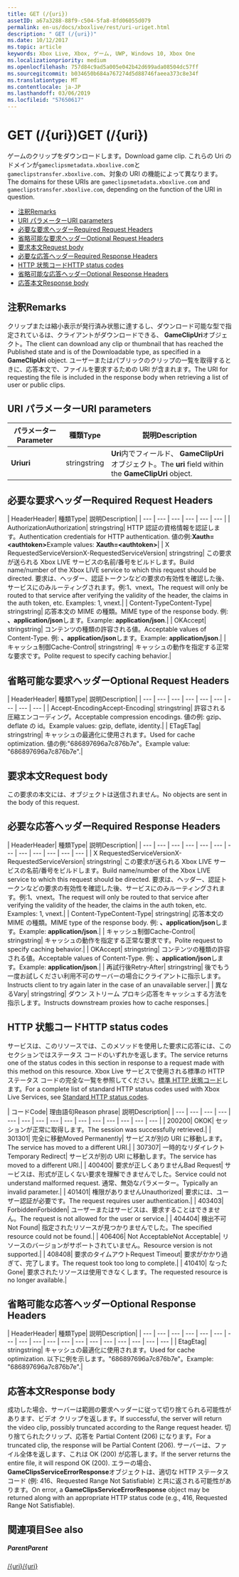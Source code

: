 ```yaml
---
title: GET (/{uri})
assetID: a67a3288-88f9-c504-5fa8-8fd06055d079
permalink: en-us/docs/xboxlive/rest/uri-uriget.html
description: " GET (/{uri})"
ms.date: 10/12/2017
ms.topic: article
keywords: Xbox Live, Xbox, ゲーム, UWP, Windows 10, Xbox One
ms.localizationpriority: medium
ms.openlocfilehash: 757d84c9ad5a005e042b42d699ada08504dc57ff
ms.sourcegitcommit: b034650b684a767274d5d88746faeea373c8e34f
ms.translationtype: MT
ms.contentlocale: ja-JP
ms.lasthandoff: 03/06/2019
ms.locfileid: "57650617"
---
```

# <a name="get-uri"></a><span data-ttu-id="ecec9-104">GET (/{uri})</span><span class="sxs-lookup"><span data-stu-id="ecec9-104">GET (/{uri})</span></span>
<span data-ttu-id="ecec9-105">ゲームのクリップをダウンロードします。</span><span class="sxs-lookup"><span data-stu-id="ecec9-105">Download game clip.</span></span> <span data-ttu-id="ecec9-106">これらの Uri のドメインが`gameclipsmetadata.xboxlive.com`と`gameclipstransfer.xboxlive.com`、対象の URI の機能によって異なります。</span><span class="sxs-lookup"><span data-stu-id="ecec9-106">The domains for these URIs are `gameclipsmetadata.xboxlive.com` and `gameclipstransfer.xboxlive.com`, depending on the function of the URI in question.</span></span>
 
  * [<span data-ttu-id="ecec9-107">注釈</span><span class="sxs-lookup"><span data-stu-id="ecec9-107">Remarks</span></span>](#ID4EX)
  * [<span data-ttu-id="ecec9-108">URI パラメーター</span><span class="sxs-lookup"><span data-stu-id="ecec9-108">URI parameters</span></span>](#ID4EDB)
  * [<span data-ttu-id="ecec9-109">必要な要求ヘッダー</span><span class="sxs-lookup"><span data-stu-id="ecec9-109">Required Request Headers</span></span>](#ID4EEC)
  * [<span data-ttu-id="ecec9-110">省略可能な要求ヘッダー</span><span class="sxs-lookup"><span data-stu-id="ecec9-110">Optional Request Headers</span></span>](#ID4EQE)
  * [<span data-ttu-id="ecec9-111">要求本文</span><span class="sxs-lookup"><span data-stu-id="ecec9-111">Request body</span></span>](#ID4EZF)
  * [<span data-ttu-id="ecec9-112">必要な応答ヘッダー</span><span class="sxs-lookup"><span data-stu-id="ecec9-112">Required Response Headers</span></span>](#ID4EEG)
  * [<span data-ttu-id="ecec9-113">HTTP 状態コード</span><span class="sxs-lookup"><span data-stu-id="ecec9-113">HTTP status codes</span></span>](#ID4EYAAC)
  * [<span data-ttu-id="ecec9-114">省略可能な応答ヘッダー</span><span class="sxs-lookup"><span data-stu-id="ecec9-114">Optional Response Headers</span></span>](#ID4EOFAC)
  * [<span data-ttu-id="ecec9-115">応答本文</span><span class="sxs-lookup"><span data-stu-id="ecec9-115">Response body</span></span>](#ID4EOGAC)
 
<a id="ID4EX"></a>

 
## <a name="remarks"></a><span data-ttu-id="ecec9-116">注釈</span><span class="sxs-lookup"><span data-stu-id="ecec9-116">Remarks</span></span>
 
<span data-ttu-id="ecec9-117">クリップまたは縮小表示が発行済み状態に達するし、ダウンロード可能な型で指定されているは、クライアントがダウンロードできる、 **GameClipUri**オブジェクト。</span><span class="sxs-lookup"><span data-stu-id="ecec9-117">The client can download any clip or thumbnail that has reached the Published state and is of the Downloadable type, as specified in a **GameClipUri** object.</span></span> <span data-ttu-id="ecec9-118">ユーザーまたはパブリックのクリップの一覧を取得するときに、応答本文で、ファイルを要求するための URI が含まれます。</span><span class="sxs-lookup"><span data-stu-id="ecec9-118">The URI for requesting the file is included in the response body when retrieving a list of user or public clips.</span></span>
  
<a id="ID4EDB"></a>

 
## <a name="uri-parameters"></a><span data-ttu-id="ecec9-119">URI パラメーター</span><span class="sxs-lookup"><span data-stu-id="ecec9-119">URI parameters</span></span>
 
| <span data-ttu-id="ecec9-120">パラメーター</span><span class="sxs-lookup"><span data-stu-id="ecec9-120">Parameter</span></span>| <span data-ttu-id="ecec9-121">種類</span><span class="sxs-lookup"><span data-stu-id="ecec9-121">Type</span></span>| <span data-ttu-id="ecec9-122">説明</span><span class="sxs-lookup"><span data-stu-id="ecec9-122">Description</span></span>| 
| --- | --- | --- | 
| <span data-ttu-id="ecec9-123"><b>Uri</b></span><span class="sxs-lookup"><span data-stu-id="ecec9-123"><b>uri</b></span></span>| <span data-ttu-id="ecec9-124">string</span><span class="sxs-lookup"><span data-stu-id="ecec9-124">string</span></span>| <span data-ttu-id="ecec9-125"><b>Uri</b>内でフィールド、 <b>GameClipUri</b>オブジェクト。</span><span class="sxs-lookup"><span data-stu-id="ecec9-125">The <b>uri</b> field within the <b>GameClipUri</b> object.</span></span>| 
  
<a id="ID4EEC"></a>

 
## <a name="required-request-headers"></a><span data-ttu-id="ecec9-126">必要な要求ヘッダー</span><span class="sxs-lookup"><span data-stu-id="ecec9-126">Required Request Headers</span></span>
 
| <span data-ttu-id="ecec9-127">Header</span><span class="sxs-lookup"><span data-stu-id="ecec9-127">Header</span></span>| <span data-ttu-id="ecec9-128">種類</span><span class="sxs-lookup"><span data-stu-id="ecec9-128">Type</span></span>| <span data-ttu-id="ecec9-129">説明</span><span class="sxs-lookup"><span data-stu-id="ecec9-129">Description</span></span>| 
| --- | --- | --- | --- | --- | --- | 
| <span data-ttu-id="ecec9-130">Authorization</span><span class="sxs-lookup"><span data-stu-id="ecec9-130">Authorization</span></span>| <span data-ttu-id="ecec9-131">string</span><span class="sxs-lookup"><span data-stu-id="ecec9-131">string</span></span>| <span data-ttu-id="ecec9-132">HTTP 認証の資格情報を認証します。</span><span class="sxs-lookup"><span data-stu-id="ecec9-132">Authentication credentials for HTTP authentication.</span></span> <span data-ttu-id="ecec9-133">値の例:<b>Xauth=&lt;authtoken></b></span><span class="sxs-lookup"><span data-stu-id="ecec9-133">Example values: <b>Xauth=&lt;authtoken></b></span></span>| 
| <span data-ttu-id="ecec9-134">X RequestedServiceVersion</span><span class="sxs-lookup"><span data-stu-id="ecec9-134">X-RequestedServiceVersion</span></span>| <span data-ttu-id="ecec9-135">string</span><span class="sxs-lookup"><span data-stu-id="ecec9-135">string</span></span>| <span data-ttu-id="ecec9-136">この要求が送られる Xbox LIVE サービスの名前/番号をビルドします。</span><span class="sxs-lookup"><span data-stu-id="ecec9-136">Build name/number of the Xbox LIVE service to which this request should be directed.</span></span> <span data-ttu-id="ecec9-137">要求は、ヘッダー、認証トークンなどの要求の有効性を確認した後、サービスにのみルーティングされます。例:1、vnext。</span><span class="sxs-lookup"><span data-stu-id="ecec9-137">The request will only be routed to that service after verifying the validity of the header, the claims in the auth token, etc. Examples: 1, vnext.</span></span>| 
| <span data-ttu-id="ecec9-138">Content-Type</span><span class="sxs-lookup"><span data-stu-id="ecec9-138">Content-Type</span></span>| <span data-ttu-id="ecec9-139">string</span><span class="sxs-lookup"><span data-stu-id="ecec9-139">string</span></span>| <span data-ttu-id="ecec9-140">応答本文の MIME の種類。</span><span class="sxs-lookup"><span data-stu-id="ecec9-140">MIME type of the response body.</span></span> <span data-ttu-id="ecec9-141">例: <b>、application/json</b>します。</span><span class="sxs-lookup"><span data-stu-id="ecec9-141">Example: <b>application/json</b>.</span></span>| 
| <span data-ttu-id="ecec9-142">OK</span><span class="sxs-lookup"><span data-stu-id="ecec9-142">Accept</span></span>| <span data-ttu-id="ecec9-143">string</span><span class="sxs-lookup"><span data-stu-id="ecec9-143">string</span></span>| <span data-ttu-id="ecec9-144">コンテンツの種類の許容される値。</span><span class="sxs-lookup"><span data-stu-id="ecec9-144">Acceptable values of Content-Type.</span></span> <span data-ttu-id="ecec9-145">例: <b>、application/json</b>します。</span><span class="sxs-lookup"><span data-stu-id="ecec9-145">Example: <b>application/json</b>.</span></span>| 
| <span data-ttu-id="ecec9-146">キャッシュ制御</span><span class="sxs-lookup"><span data-stu-id="ecec9-146">Cache-Control</span></span>| <span data-ttu-id="ecec9-147">string</span><span class="sxs-lookup"><span data-stu-id="ecec9-147">string</span></span>| <span data-ttu-id="ecec9-148">キャッシュの動作を指定する正常な要求です。</span><span class="sxs-lookup"><span data-stu-id="ecec9-148">Polite request to specify caching behavior.</span></span>| 
  
<a id="ID4EQE"></a>

 
## <a name="optional-request-headers"></a><span data-ttu-id="ecec9-149">省略可能な要求ヘッダー</span><span class="sxs-lookup"><span data-stu-id="ecec9-149">Optional Request Headers</span></span>
 
| <span data-ttu-id="ecec9-150">Header</span><span class="sxs-lookup"><span data-stu-id="ecec9-150">Header</span></span>| <span data-ttu-id="ecec9-151">種類</span><span class="sxs-lookup"><span data-stu-id="ecec9-151">Type</span></span>| <span data-ttu-id="ecec9-152">説明</span><span class="sxs-lookup"><span data-stu-id="ecec9-152">Description</span></span>| 
| --- | --- | --- | --- | --- | --- | --- | --- | --- | 
| <span data-ttu-id="ecec9-153">Accept-Encoding</span><span class="sxs-lookup"><span data-stu-id="ecec9-153">Accept-Encoding</span></span>| <span data-ttu-id="ecec9-154">string</span><span class="sxs-lookup"><span data-stu-id="ecec9-154">string</span></span>| <span data-ttu-id="ecec9-155">許容される圧縮エンコーディング。</span><span class="sxs-lookup"><span data-stu-id="ecec9-155">Acceptable compression encodings.</span></span> <span data-ttu-id="ecec9-156">値の例: gzip、deflate の id。</span><span class="sxs-lookup"><span data-stu-id="ecec9-156">Example values: gzip, deflate, identity.</span></span>| 
| <span data-ttu-id="ecec9-157">ETag</span><span class="sxs-lookup"><span data-stu-id="ecec9-157">ETag</span></span>| <span data-ttu-id="ecec9-158">string</span><span class="sxs-lookup"><span data-stu-id="ecec9-158">string</span></span>| <span data-ttu-id="ecec9-159">キャッシュの最適化に使用されます。</span><span class="sxs-lookup"><span data-stu-id="ecec9-159">Used for cache optimization.</span></span> <span data-ttu-id="ecec9-160">値の例:"686897696a7c876b7e"。</span><span class="sxs-lookup"><span data-stu-id="ecec9-160">Example value: "686897696a7c876b7e".</span></span>| 
  
<a id="ID4EZF"></a>

 
## <a name="request-body"></a><span data-ttu-id="ecec9-161">要求本文</span><span class="sxs-lookup"><span data-stu-id="ecec9-161">Request body</span></span>
 
<span data-ttu-id="ecec9-162">この要求の本文には、オブジェクトは送信されません。</span><span class="sxs-lookup"><span data-stu-id="ecec9-162">No objects are sent in the body of this request.</span></span>
  
<a id="ID4EEG"></a>

 
## <a name="required-response-headers"></a><span data-ttu-id="ecec9-163">必要な応答ヘッダー</span><span class="sxs-lookup"><span data-stu-id="ecec9-163">Required Response Headers</span></span>
 
| <span data-ttu-id="ecec9-164">Header</span><span class="sxs-lookup"><span data-stu-id="ecec9-164">Header</span></span>| <span data-ttu-id="ecec9-165">種類</span><span class="sxs-lookup"><span data-stu-id="ecec9-165">Type</span></span>| <span data-ttu-id="ecec9-166">説明</span><span class="sxs-lookup"><span data-stu-id="ecec9-166">Description</span></span>| 
| --- | --- | --- | --- | --- | --- | --- | --- | --- | --- | --- | --- | 
| <span data-ttu-id="ecec9-167">X RequestedServiceVersion</span><span class="sxs-lookup"><span data-stu-id="ecec9-167">X-RequestedServiceVersion</span></span>| <span data-ttu-id="ecec9-168">string</span><span class="sxs-lookup"><span data-stu-id="ecec9-168">string</span></span>| <span data-ttu-id="ecec9-169">この要求が送られる Xbox LIVE サービスの名前/番号をビルドします。</span><span class="sxs-lookup"><span data-stu-id="ecec9-169">Build name/number of the Xbox LIVE service to which this request should be directed.</span></span> <span data-ttu-id="ecec9-170">要求は、ヘッダー、認証トークンなどの要求の有効性を確認した後、サービスにのみルーティングされます。例:1、vnext。</span><span class="sxs-lookup"><span data-stu-id="ecec9-170">The request will only be routed to that service after verifying the validity of the header, the claims in the auth token, etc. Examples: 1, vnext.</span></span>| 
| <span data-ttu-id="ecec9-171">Content-Type</span><span class="sxs-lookup"><span data-stu-id="ecec9-171">Content-Type</span></span>| <span data-ttu-id="ecec9-172">string</span><span class="sxs-lookup"><span data-stu-id="ecec9-172">string</span></span>| <span data-ttu-id="ecec9-173">応答本文の MIME の種類。</span><span class="sxs-lookup"><span data-stu-id="ecec9-173">MIME type of the response body.</span></span> <span data-ttu-id="ecec9-174">例: <b>、application/json</b>します。</span><span class="sxs-lookup"><span data-stu-id="ecec9-174">Example: <b>application/json</b>.</span></span>| 
| <span data-ttu-id="ecec9-175">キャッシュ制御</span><span class="sxs-lookup"><span data-stu-id="ecec9-175">Cache-Control</span></span>| <span data-ttu-id="ecec9-176">string</span><span class="sxs-lookup"><span data-stu-id="ecec9-176">string</span></span>| <span data-ttu-id="ecec9-177">キャッシュの動作を指定する正常な要求です。</span><span class="sxs-lookup"><span data-stu-id="ecec9-177">Polite request to specify caching behavior.</span></span>| 
| <span data-ttu-id="ecec9-178">OK</span><span class="sxs-lookup"><span data-stu-id="ecec9-178">Accept</span></span>| <span data-ttu-id="ecec9-179">string</span><span class="sxs-lookup"><span data-stu-id="ecec9-179">string</span></span>| <span data-ttu-id="ecec9-180">コンテンツの種類の許容される値。</span><span class="sxs-lookup"><span data-stu-id="ecec9-180">Acceptable values of Content-Type.</span></span> <span data-ttu-id="ecec9-181">例: <b>、application/json</b>します。</span><span class="sxs-lookup"><span data-stu-id="ecec9-181">Example: <b>application/json</b>.</span></span>| 
| <span data-ttu-id="ecec9-182">再試行後</span><span class="sxs-lookup"><span data-stu-id="ecec9-182">Retry-After</span></span>| <span data-ttu-id="ecec9-183">string</span><span class="sxs-lookup"><span data-stu-id="ecec9-183">string</span></span>| <span data-ttu-id="ecec9-184">後でもう一度お試しください利用不可のサーバーの場合にクライアントに指示します。</span><span class="sxs-lookup"><span data-stu-id="ecec9-184">Instructs client to try again later in the case of an unavailable server.</span></span>| 
| <span data-ttu-id="ecec9-185">異なる</span><span class="sxs-lookup"><span data-stu-id="ecec9-185">Vary</span></span>| <span data-ttu-id="ecec9-186">string</span><span class="sxs-lookup"><span data-stu-id="ecec9-186">string</span></span>| <span data-ttu-id="ecec9-187">ダウン ストリーム プロキシ応答をキャッシュする方法を指示します。</span><span class="sxs-lookup"><span data-stu-id="ecec9-187">Instructs downstream proxies how to cache responses.</span></span>| 
  
<a id="ID4EYAAC"></a>

 
## <a name="http-status-codes"></a><span data-ttu-id="ecec9-188">HTTP 状態コード</span><span class="sxs-lookup"><span data-stu-id="ecec9-188">HTTP status codes</span></span>
 
<span data-ttu-id="ecec9-189">サービスは、このリソースでは、このメソッドを使用した要求に応答には、このセクションではステータス コードのいずれかを返します。</span><span class="sxs-lookup"><span data-stu-id="ecec9-189">The service returns one of the status codes in this section in response to a request made with this method on this resource.</span></span> <span data-ttu-id="ecec9-190">Xbox Live サービスで使用される標準の HTTP ステータス コードの完全な一覧を参照してください。[標準 HTTP 状態コード](../../additional/httpstatuscodes.md)します。</span><span class="sxs-lookup"><span data-stu-id="ecec9-190">For a complete list of standard HTTP status codes used with Xbox Live Services, see [Standard HTTP status codes](../../additional/httpstatuscodes.md).</span></span>
 
| <span data-ttu-id="ecec9-191">コード</span><span class="sxs-lookup"><span data-stu-id="ecec9-191">Code</span></span>| <span data-ttu-id="ecec9-192">理由語句</span><span class="sxs-lookup"><span data-stu-id="ecec9-192">Reason phrase</span></span>| <span data-ttu-id="ecec9-193">説明</span><span class="sxs-lookup"><span data-stu-id="ecec9-193">Description</span></span>| 
| --- | --- | --- | --- | --- | --- | --- | --- | --- | --- | --- | --- | --- | --- | --- | 
| <span data-ttu-id="ecec9-194">200</span><span class="sxs-lookup"><span data-stu-id="ecec9-194">200</span></span>| <span data-ttu-id="ecec9-195">OK</span><span class="sxs-lookup"><span data-stu-id="ecec9-195">OK</span></span>| <span data-ttu-id="ecec9-196">セッションが正常に取得します。</span><span class="sxs-lookup"><span data-stu-id="ecec9-196">The session was successfully retrieved.</span></span>| 
| <span data-ttu-id="ecec9-197">301</span><span class="sxs-lookup"><span data-stu-id="ecec9-197">301</span></span>| <span data-ttu-id="ecec9-198">完全に移動</span><span class="sxs-lookup"><span data-stu-id="ecec9-198">Moved Permanently</span></span>| <span data-ttu-id="ecec9-199">サービスが別の URI に移動します。</span><span class="sxs-lookup"><span data-stu-id="ecec9-199">The service has moved to a different URI.</span></span>| 
| <span data-ttu-id="ecec9-200">307</span><span class="sxs-lookup"><span data-stu-id="ecec9-200">307</span></span>| <span data-ttu-id="ecec9-201">一時的なリダイレクト</span><span class="sxs-lookup"><span data-stu-id="ecec9-201">Temporary Redirect</span></span>| <span data-ttu-id="ecec9-202">サービスが別の URI に移動します。</span><span class="sxs-lookup"><span data-stu-id="ecec9-202">The service has moved to a different URI.</span></span>| 
| <span data-ttu-id="ecec9-203">400</span><span class="sxs-lookup"><span data-stu-id="ecec9-203">400</span></span>| <span data-ttu-id="ecec9-204">要求が正しくありません</span><span class="sxs-lookup"><span data-stu-id="ecec9-204">Bad Request</span></span>| <span data-ttu-id="ecec9-205">サービスは、形式が正しくない要求を理解できませんでした。</span><span class="sxs-lookup"><span data-stu-id="ecec9-205">Service could not understand malformed request.</span></span> <span data-ttu-id="ecec9-206">通常、無効なパラメーター。</span><span class="sxs-lookup"><span data-stu-id="ecec9-206">Typically an invalid parameter.</span></span>| 
| <span data-ttu-id="ecec9-207">401</span><span class="sxs-lookup"><span data-stu-id="ecec9-207">401</span></span>| <span data-ttu-id="ecec9-208">権限がありません</span><span class="sxs-lookup"><span data-stu-id="ecec9-208">Unauthorized</span></span>| <span data-ttu-id="ecec9-209">要求には、ユーザー認証が必要です。</span><span class="sxs-lookup"><span data-stu-id="ecec9-209">The request requires user authentication.</span></span>| 
| <span data-ttu-id="ecec9-210">403</span><span class="sxs-lookup"><span data-stu-id="ecec9-210">403</span></span>| <span data-ttu-id="ecec9-211">Forbidden</span><span class="sxs-lookup"><span data-stu-id="ecec9-211">Forbidden</span></span>| <span data-ttu-id="ecec9-212">ユーザーまたはサービスは、要求することはできません。</span><span class="sxs-lookup"><span data-stu-id="ecec9-212">The request is not allowed for the user or service.</span></span>| 
| <span data-ttu-id="ecec9-213">404</span><span class="sxs-lookup"><span data-stu-id="ecec9-213">404</span></span>| <span data-ttu-id="ecec9-214">検出不可</span><span class="sxs-lookup"><span data-stu-id="ecec9-214">Not Found</span></span>| <span data-ttu-id="ecec9-215">指定されたリソースが見つかりませんでした。</span><span class="sxs-lookup"><span data-stu-id="ecec9-215">The specified resource could not be found.</span></span>| 
| <span data-ttu-id="ecec9-216">406</span><span class="sxs-lookup"><span data-stu-id="ecec9-216">406</span></span>| <span data-ttu-id="ecec9-217">Not Acceptable</span><span class="sxs-lookup"><span data-stu-id="ecec9-217">Not Acceptable</span></span>| <span data-ttu-id="ecec9-218">リソースのバージョンがサポートされていません。</span><span class="sxs-lookup"><span data-stu-id="ecec9-218">Resource version is not supported.</span></span>| 
| <span data-ttu-id="ecec9-219">408</span><span class="sxs-lookup"><span data-stu-id="ecec9-219">408</span></span>| <span data-ttu-id="ecec9-220">要求のタイムアウト</span><span class="sxs-lookup"><span data-stu-id="ecec9-220">Request Timeout</span></span>| <span data-ttu-id="ecec9-221">要求がかかり過ぎて、完了します。</span><span class="sxs-lookup"><span data-stu-id="ecec9-221">The request took too long to complete.</span></span>| 
| <span data-ttu-id="ecec9-222">410</span><span class="sxs-lookup"><span data-stu-id="ecec9-222">410</span></span>| <span data-ttu-id="ecec9-223">なった</span><span class="sxs-lookup"><span data-stu-id="ecec9-223">Gone</span></span>| <span data-ttu-id="ecec9-224">要求されたリソースは使用できなくします。</span><span class="sxs-lookup"><span data-stu-id="ecec9-224">The requested resource is no longer available.</span></span>| 
  
<a id="ID4EOFAC"></a>

 
## <a name="optional-response-headers"></a><span data-ttu-id="ecec9-225">省略可能な応答ヘッダー</span><span class="sxs-lookup"><span data-stu-id="ecec9-225">Optional Response Headers</span></span>
 
| <span data-ttu-id="ecec9-226">Header</span><span class="sxs-lookup"><span data-stu-id="ecec9-226">Header</span></span>| <span data-ttu-id="ecec9-227">種類</span><span class="sxs-lookup"><span data-stu-id="ecec9-227">Type</span></span>| <span data-ttu-id="ecec9-228">説明</span><span class="sxs-lookup"><span data-stu-id="ecec9-228">Description</span></span>| 
| --- | --- | --- | --- | --- | --- | --- | --- | --- | --- | --- | --- | --- | --- | --- | --- | --- | --- | 
| <span data-ttu-id="ecec9-229">Etag</span><span class="sxs-lookup"><span data-stu-id="ecec9-229">Etag</span></span>| <span data-ttu-id="ecec9-230">string</span><span class="sxs-lookup"><span data-stu-id="ecec9-230">string</span></span>| <span data-ttu-id="ecec9-231">キャッシュの最適化に使用されます。</span><span class="sxs-lookup"><span data-stu-id="ecec9-231">Used for cache optimization.</span></span> <span data-ttu-id="ecec9-232">以下に例を示します。"686897696a7c876b7e"。</span><span class="sxs-lookup"><span data-stu-id="ecec9-232">Example: "686897696a7c876b7e".</span></span>| 
  
<a id="ID4EOGAC"></a>

 
## <a name="response-body"></a><span data-ttu-id="ecec9-233">応答本文</span><span class="sxs-lookup"><span data-stu-id="ecec9-233">Response body</span></span>
 
<a id="ID4EUGAC"></a>

  
 
<span data-ttu-id="ecec9-234">成功した場合、サーバーは範囲の要求ヘッダーに従って切り捨てられる可能性があります、ビデオ クリップを返します。</span><span class="sxs-lookup"><span data-stu-id="ecec9-234">If successful, the server will return the video clip, possibly truncated according to the Range request header.</span></span> <span data-ttu-id="ecec9-235">切り捨てられたクリップ、応答を Partial Content (206) になります。</span><span class="sxs-lookup"><span data-stu-id="ecec9-235">For a truncated clip, the response will be Partial Content (206).</span></span> <span data-ttu-id="ecec9-236">サーバーは、ファイル全体を返します、これは OK (200) が応答します。</span><span class="sxs-lookup"><span data-stu-id="ecec9-236">If the server returns the entire file, it will respond OK (200).</span></span> <span data-ttu-id="ecec9-237">エラーの場合、 **GameClipsServiceErrorResponse**オブジェクトは、適切な HTTP ステータス コード (例: 416、Requested Range Not Satisfiable) と共に返される可能性があります。</span><span class="sxs-lookup"><span data-stu-id="ecec9-237">On error, a **GameClipsServiceErrorResponse** object may be returned along with an appropriate HTTP status code (e.g., 416, Requested Range Not Satisfiable).</span></span>
   
<a id="ID4E4GAC"></a>

 
## <a name="see-also"></a><span data-ttu-id="ecec9-238">関連項目</span><span class="sxs-lookup"><span data-stu-id="ecec9-238">See also</span></span>
 
<a id="ID4E6GAC"></a>

 
##### <a name="parent"></a><span data-ttu-id="ecec9-239">Parent</span><span class="sxs-lookup"><span data-stu-id="ecec9-239">Parent</span></span> 

[<span data-ttu-id="ecec9-240">/{uri}</span><span class="sxs-lookup"><span data-stu-id="ecec9-240">/{uri}</span></span>](uri-uri.md)

   